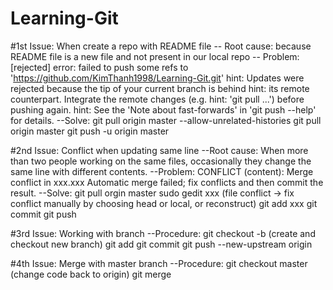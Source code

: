 # Learning-Git

#1st Issue: When create a repo with README file
-- Root cause: because README file is a new file and not present in our local repo
-- Problem: [rejected]
	error: failed to push some refs to 'https://github.com/KimThanh1998/Learning-Git.git'
	hint: Updates were rejected because the tip of your current branch is behind
	hint: its remote counterpart. Integrate the remote changes (e.g.
	hint: 'git pull ...') before pushing again.
	hint: See the 'Note about fast-forwards' in 'git push --help' for details.
--Solve: 
	git pull origin master --allow-unrelated-histories
	git pull origin master
	git push -u origin master

#2nd Issue: Conflict when updating same line
--Root cause: When more than two people working on the same files, occasionally they change the same line with different contents.
--Problem: CONFLICT (content): Merge conflict in xxx.xxx 
Automatic merge failed; fix conflicts and then commit the result.
--Solve: 
	git pull orgin master
	sudo gedit xxx (file conflict -> fix conflict manually by choosing head or local, or reconstruct)
	git add xxx
	git commit 
	git push
	
#3rd Issue: Working with branch
--Procedure:
	git checkout -b <name> (create and checkout new branch)
	git add <file>
	git commit
	git push --new-upstream origin <branch>
	
#4th Issue: Merge with master branch
--Procedure:
	git checkout master (change code back to origin)
	git merge <branch>

